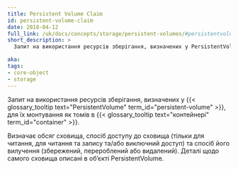 ```yaml
---
title: Persistent Volume Claim
id: persistent-volume-claim
date: 2018-04-12
full_link: /uk/docs/concepts/storage/persistent-volumes/#persistentvolumeclaims
short_description: >
  Запит на використання ресурсів зберігання, визначених у PersistentVolume, для їх монтування як томів в контейнері.

aka: 
tags:
- core-object
- storage
---
```


Запит на використання ресурсів зберігання, визначених у {{< glossary_tooltip text="PersistentVolume" term_id="persistent-volume" >}}, для їх монтування як томів в {{< glossary_tooltip text="контейнері" term_id="container" >}}.

<!--more-->

Визначає обсяг сховища, спосіб доступу до сховища (тільки для читання, для читання та запису та/або виключний доступ) та спосіб його вилучення (збережений, перероблений або видалений). Деталі щодо самого сховища описані в обʼєкті PersistentVolume.
